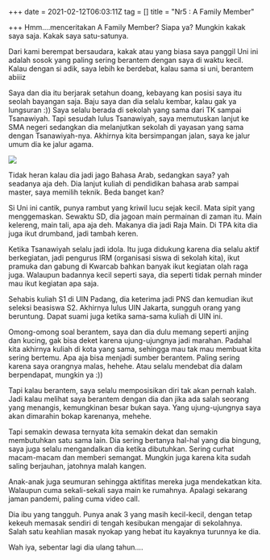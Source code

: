 +++
date = 2021-02-12T06:03:11Z
tag = []
title = "Nr5 : A Family Member"

+++
Hmm....menceritakan A Family Member? Siapa ya? Mungkin kakak saya saja. Kakak saya satu-satunya.

Dari kami berempat bersaudara, kakak atau yang biasa saya panggil Uni ini adalah sosok yang paling sering berantem dengan saya di waktu kecil. Kalau dengan si adik, saya lebih ke berdebat, kalau sama si uni, berantem abiiiz

Saya dan dia itu berjarak setahun doang, kebayang kan posisi saya itu seolah bayangan saja. Baju saya dan dia selalu kembar, kalau gak ya lungsuran :)) Saya selalu berada di sekolah yang sama dari TK sampai Tsanawiyah. Tapi sesudah lulus Tsanawiyah, saya memutuskan lanjut ke SMA negeri sedangkan dia melanjutkan sekolah di yayasan yang sama dengan Tsanawiyah-nya. Akhirnya kita bersimpangan jalan, saya ke jalur umum dia ke jalur agama.

![](/img/uploads/photo_2021-02-14-17-48-18.jpeg)

Tidak heran kalau dia jadi jago Bahasa Arab, sedangkan saya? yah seadanya aja deh. Dia lanjut kuliah di pendidikan bahasa arab sampai master, saya memilih teknik. Beda banget kan?

Si Uni ini cantik, punya rambut yang kriwil lucu sejak kecil. Mata sipit yang menggemaskan. Sewaktu SD, dia jagoan main permainan di zaman itu. Main kelereng, main tali, apa aja deh. Makanya dia jadi Raja Main. Di TPA kita dia juga ikut drumband, jadi tambah keren.

Ketika Tsanawiyah selalu jadi idola. Itu juga didukung karena dia selalu aktif berkegiatan, jadi pengurus IRM (organisasi siswa di sekolah kita), ikut pramuka dan gabung di Kwarcab bahkan banyak ikut kegiatan olah raga juga. Walaupun badannya kecil seperti saya, dia seperti tidak pernah minder mau ikut kegiatan apa saja.

Sehabis kuliah S1 di UIN Padang, dia keterima jadi PNS dan kemudian ikut seleksi beasiswa S2. Akhirnya lulus UIN Jakarta, sungguh orang yang beruntung. Dapat suami juga ketika sama-sama kuliah di UIN ini.

Omong-omong soal berantem, saya dan dia dulu memang seperti anjing dan kucing, gak bisa deket karena ujung-ujungnya jadi marahan. Padahal kita akhirnya kuliah di kota yang sama, sehingga mau tak mau membuat kita sering bertemu. Apa aja bisa menjadi sumber berantem. Paling sering karena saya orangnya malas, hehehe. Atau selalu mendebat dia dalam berpendapat, mungkin ya :))

Tapi kalau berantem, saya selalu memposisikan diri tak akan pernah kalah. Jadi kalau melihat saya berantem dengan dia dan jika ada salah seorang yang menangis, kemungkinan besar bukan saya. Yang ujung-ujungnya saya akan dimarahin bokap karenanya, mehehe.

Tapi semakin dewasa ternyata kita semakin dekat dan semakin membutuhkan satu sama lain. Dia sering bertanya hal-hal yang dia bingung, saya juga selalu mengandalkan dia ketika dibutuhkan. Sering curhat macam-macam dan memberi semangat. Mungkin juga karena kita sudah saling berjauhan, jatohnya malah kangen.

Anak-anak juga seumuran sehingga aktifitas mereka juga mendekatkan kita. Walaupun cuma sekali-sekali saya main ke rumahnya. Apalagi sekarang jaman pandemi, paling cuma video call.

Dia ibu yang tangguh. Punya anak 3 yang masih kecil-kecil, dengan tetap kekeuh memasak sendiri di tengah kesibukan mengajar di sekolahnya. Salah satu keahlian masak nyokap yang hebat itu kayaknya turunnya ke dia.

Wah iya, sebentar lagi dia ulang tahun....